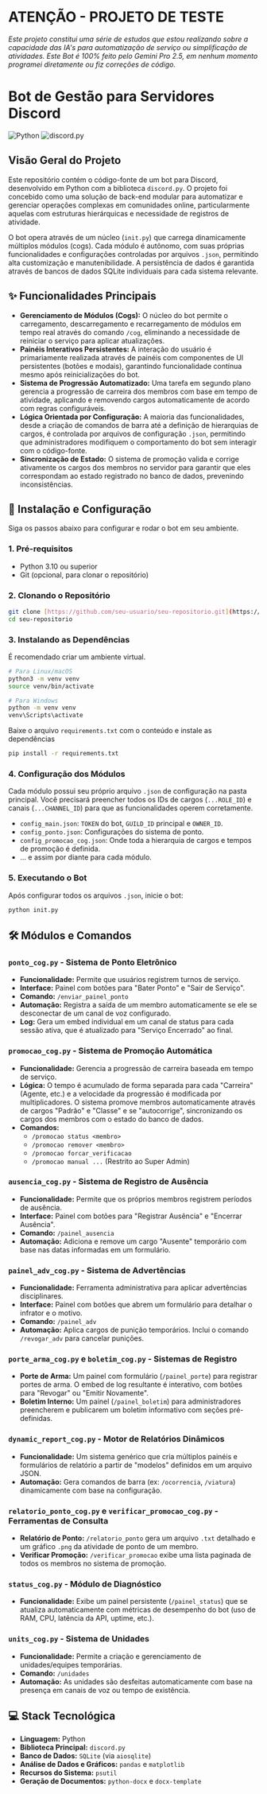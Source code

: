 # ATENÇÃO - PROJETO DE TESTE

_Este projeto constitui uma série de estudos que estou realizando sobre a capacidade das IA's para automatização de serviço ou simplificação de atividades. Este Bot é 100% feito pelo Gemini Pro 2.5, em nenhum momento programei diretamente ou fiz correções de código._

# Bot de Gestão para Servidores Discord

![Python](https://img.shields.io/badge/Python-3.11+-blue.svg) ![discord.py](https://img.shields.io/badge/discord.py-v2.3+-7289DA.svg)

## Visão Geral do Projeto

Este repositório contém o código-fonte de um bot para Discord, desenvolvido em Python com a biblioteca `discord.py`. O projeto foi concebido como uma solução de back-end modular para automatizar e gerenciar operações complexas em comunidades online, particularmente aquelas com estruturas hierárquicas e necessidade de registros de atividade.

O bot opera através de um núcleo (`init.py`) que carrega dinamicamente múltiplos módulos (cogs). Cada módulo é autônomo, com suas próprias funcionalidades e configurações controladas por arquivos `.json`, permitindo alta customização e manutenibilidade. A persistência de dados é garantida através de bancos de dados SQLite individuais para cada sistema relevante.

## ✨ Funcionalidades Principais

- **Gerenciamento de Módulos (Cogs):** O núcleo do bot permite o carregamento, descarregamento e recarregamento de módulos em tempo real através do comando `/cog`, eliminando a necessidade de reiniciar o serviço para aplicar atualizações.
- **Painéis Interativos Persistentes:** A interação do usuário é primariamente realizada através de painéis com componentes de UI persistentes (botões e modais), garantindo funcionalidade contínua mesmo após reinicializações do bot.
- **Sistema de Progressão Automatizado:** Uma tarefa em segundo plano gerencia a progressão de carreira dos membros com base em tempo de atividade, aplicando e removendo cargos automaticamente de acordo com regras configuráveis.
- **Lógica Orientada por Configuração:** A maioria das funcionalidades, desde a criação de comandos de barra até a definição de hierarquias de cargos, é controlada por arquivos de configuração `.json`, permitindo que administradores modifiquem o comportamento do bot sem interagir com o código-fonte.
- **Sincronização de Estado:** O sistema de promoção valida e corrige ativamente os cargos dos membros no servidor para garantir que eles correspondam ao estado registrado no banco de dados, prevenindo inconsistências.

## 🚀 Instalação e Configuração

Siga os passos abaixo para configurar e rodar o bot em seu ambiente.

### 1. Pré-requisitos
- Python 3.10 ou superior
- Git (opcional, para clonar o repositório)

### 2. Clonando o Repositório
```bash
git clone [https://github.com/seu-usuario/seu-repositorio.git](https://github.com/seu-usuario/seu-repositorio.git)
cd seu-repositorio
```

### 3. Instalando as Dependências
É recomendado criar um ambiente virtual.
```bash
# Para Linux/macOS
python3 -m venv venv
source venv/bin/activate

# Para Windows
python -m venv venv
venv\Scripts\activate
```
Baixe o arquivo `requirements.txt` com o conteúdo e instale as dependências

```bash
pip install -r requirements.txt
```

### 4. Configuração dos Módulos
Cada módulo possui seu próprio arquivo `.json` de configuração na pasta principal. Você precisará preencher todos os IDs de cargos (`...ROLE_ID`) e canais (`...CHANNEL_ID`) para que as funcionalidades operem corretamente.

- `config_main.json`: `TOKEN` do bot, `GUILD_ID` principal e `OWNER_ID`.
- `config_ponto.json`: Configurações do sistema de ponto.
- `config_promocao_cog.json`: Onde toda a hierarquia de cargos e tempos de promoção é definida.
- ... e assim por diante para cada módulo.

### 5. Executando o Bot
Após configurar todos os arquivos `.json`, inicie o bot:
```bash
python init.py
```

## 🛠️ Módulos e Comandos

### `ponto_cog.py` - Sistema de Ponto Eletrônico
- **Funcionalidade:** Permite que usuários registrem turnos de serviço.
- **Interface:** Painel com botões para "Bater Ponto" e "Sair de Serviço".
- **Comando:** `/enviar_painel_ponto`
- **Automação:** Registra a saída de um membro automaticamente se ele se desconectar de um canal de voz configurado.
- **Log:** Gera um embed individual em um canal de status para cada sessão ativa, que é atualizado para "Serviço Encerrado" ao final.

### `promocao_cog.py` - Sistema de Promoção Automática
- **Funcionalidade:** Gerencia a progressão de carreira baseada em tempo de serviço.
- **Lógica:** O tempo é acumulado de forma separada para cada "Carreira" (Agente, etc.) e a velocidade da progressão é modificada por multiplicadores. O sistema promove membros automaticamente através de cargos "Padrão" e "Classe" e se "autocorrige", sincronizando os cargos dos membros com o estado do banco de dados.
- **Comandos:**
    - `/promocao status <membro>`
    - `/promocao remover <membro>`
    - `/promocao forcar_verificacao`
    - `/promocao manual ...` (Restrito ao Super Admin)

### `ausencia_cog.py` - Sistema de Registro de Ausência
- **Funcionalidade:** Permite que os próprios membros registrem períodos de ausência.
- **Interface:** Painel com botões para "Registrar Ausência" e "Encerrar Ausência".
- **Comando:** `/painel_ausencia`
- **Automação:** Adiciona e remove um cargo "Ausente" temporário com base nas datas informadas em um formulário.

### `painel_adv_cog.py` - Sistema de Advertências
- **Funcionalidade:** Ferramenta administrativa para aplicar advertências disciplinares.
- **Interface:** Painel com botões que abrem um formulário para detalhar o infrator e o motivo.
- **Comando:** `/painel_adv`
- **Automação:** Aplica cargos de punição temporários. Inclui o comando `/revogar_adv` para cancelar punições.

### `porte_arma_cog.py` e `boletim_cog.py` - Sistemas de Registro
- **Porte de Arma:** Um painel com formulário (`/painel_porte`) para registrar portes de arma. O embed de log resultante é interativo, com botões para "Revogar" ou "Emitir Novamente".
- **Boletim Interno:** Um painel (`/painel_boletim`) para administradores preencherem e publicarem um boletim informativo com seções pré-definidas.

### `dynamic_report_cog.py` - Motor de Relatórios Dinâmicos
- **Funcionalidade:** Um sistema genérico que cria múltiplos painéis e formulários de relatório a partir de "modelos" definidos em um arquivo JSON.
- **Automação:** Gera comandos de barra (ex: `/ocorrencia`, `/viatura`) dinamicamente com base na configuração.

### `relatorio_ponto_cog.py` e `verificar_promocao_cog.py` - Ferramentas de Consulta
- **Relatório de Ponto:** `/relatorio_ponto` gera um arquivo `.txt` detalhado e um gráfico `.png` da atividade de ponto de um membro.
- **Verificar Promoção:** `/verificar_promocao` exibe uma lista paginada de todos os membros no sistema de promoção.

### `status_cog.py` - Módulo de Diagnóstico
- **Funcionalidade:** Exibe um painel persistente (`/painel_status`) que se atualiza automaticamente com métricas de desempenho do bot (uso de RAM, CPU, latência da API, uptime, etc.).

### `units_cog.py` - Sistema de Unidades
- **Funcionalidade:** Permite a criação e gerenciamento de unidades/equipes temporárias.
- **Comando:** `/unidades`
- **Automação:** As unidades são desfeitas automaticamente com base na presença em canais de voz ou tempo de existência.

## 💻 Stack Tecnológica
- **Linguagem:** Python
- **Biblioteca Principal:** `discord.py`
- **Banco de Dados:** `SQLite` (via `aiosqlite`)
- **Análise de Dados e Gráficos:** `pandas` e `matplotlib`
- **Recursos do Sistema:** `psutil`
- **Geração de Documentos:** `python-docx` e `docx-template`
